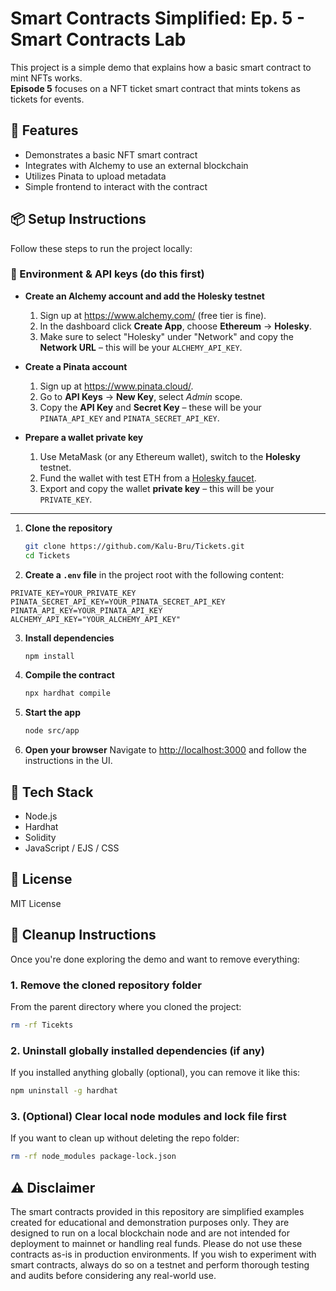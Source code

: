 # Smart Contracts Simplified: Ep. 5 - Smart Contracts Lab

This project is a simple demo that explains how a basic smart contract to mint NFTs works.  
**Episode 5** focuses on a NFT ticket smart contract that mints tokens as tickets for events.

## 🚀 Features

- Demonstrates a basic NFT smart contract
- Integrates with Alchemy to use an external blockchain
- Utilizes Pinata to upload metadata
- Simple frontend to interact with the contract

## 📦 Setup Instructions

Follow these steps to run the project locally:

### 🔑 Environment & API keys (do this first)

- **Create an Alchemy account and add the Holesky testnet**  
  1. Sign up at https://www.alchemy.com/ (free tier is fine).  
  2. In the dashboard click **Create App**, choose **Ethereum** → **Holesky**.  
  3. Make sure to select "Holesky" under "Network" and copy the **Network URL** – this will be your `ALCHEMY_API_KEY`.

- **Create a Pinata account**  
  1. Sign up at https://www.pinata.cloud/.  
  2. Go to **API Keys** → **New Key**, select *Admin* scope.  
  3. Copy the **API Key** and **Secret Key** – these will be your `PINATA_API_KEY` and `PINATA_SECRET_API_KEY`.

- **Prepare a wallet private key**  
  1. Use MetaMask (or any Ethereum wallet), switch to the **Holesky** testnet.  
  2. Fund the wallet with test ETH from a [Holesky faucet](https://holesky-faucet.pk910.de/).  
  3. Export and copy the wallet **private key** – this will be your `PRIVATE_KEY`.

---

1. **Clone the repository**
   ```bash
   git clone https://github.com/Kalu-Bru/Tickets.git
   cd Tickets
   ```
2. **Create a `.env` file** in the project root with the following content:
  ```env
  PRIVATE_KEY=YOUR_PRIVATE_KEY
  PINATA_SECRET_API_KEY=YOUR_PINATA_SECRET_API_KEY
  PINATA_API_KEY=YOUR_PINATA_API_KEY
  ALCHEMY_API_KEY="YOUR_ALCHEMY_API_KEY"
  ```

3. **Install dependencies**
   ```bash
   npm install
   ```

4. **Compile the contract**
   ```bash
   npx hardhat compile
   ```

5. **Start the app**
   ```bash
   node src/app
   ```

6. **Open your browser**
   Navigate to [http://localhost:3000](http://localhost:3000) and follow the instructions in the UI.

## 🧪 Tech Stack

- Node.js
- Hardhat
- Solidity
- JavaScript / EJS / CSS

## 📄 License

MIT License

## 🧹 Cleanup Instructions

Once you're done exploring the demo and want to remove everything:

### 1. Remove the cloned repository folder

From the parent directory where you cloned the project:
```bash
rm -rf Ticekts
```

### 2. Uninstall globally installed dependencies (if any)

If you installed anything globally (optional), you can remove it like this:

```bash
npm uninstall -g hardhat
```

### 3. (Optional) Clear local node modules and lock file first

If you want to clean up without deleting the repo folder:

```bash
rm -rf node_modules package-lock.json
```

## ⚠️ Disclaimer

The smart contracts provided in this repository are simplified examples created for educational and demonstration purposes only. They are designed to run on a local blockchain node and are not intended for deployment to mainnet or handling real funds. Please do not use these contracts as-is in production environments. If you wish to experiment with smart contracts, always do so on a testnet and perform thorough testing and audits before considering any real-world use.
